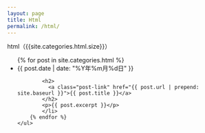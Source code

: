 ```yaml
---
layout: page
title: Html
permalink: /html/
---
```


<div class="home">
    html（{{site.categories.html.size}}）
    <ul class="post-list">
        {% for post in site.categories.html %}
            <li>
            <span class="post-meta">{{ post.date | date: "%Y年%m月%d日" }}</span>

            <h2>
              <a class="post-link" href="{{ post.url | prepend: site.baseurl }}">{{ post.title }}</a>
            </h2>
            <p>{{ post.excerpt }}</p>
            </li>
        {% endfor %}
    </ul>
</div>